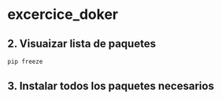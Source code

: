 # excercice_doker

## 2. Visuaizar lista de paquetes

```bash
pip freeze
```

## 3. Instalar todos los paquetes necesarios

```bash

```